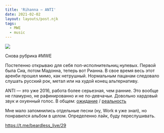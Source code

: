 ```yaml
---
title: 'Rihanna — ANTI'
date: 2021-02-02
layout: layouts/post.njk
tags:
  - MWE
  - music
---
```


![](https://i.ibb.co/CWTbXLx/image.png)

Снова рубрика #MWE

Постепенно открываю для себя поп-исполнительниц нулевых. Первой была Сиа, потом Мадонна, теперь вот Рианна. В свое время весь этот аренби прошел мимо, как нетрушный. Нормальным пацанам следовало слушать русский рок, метал или на худой конец альтернативу. 

ANTI — это уже 2016, работа более серьезная, чем ранние. Это вообще не гламурно, не рафинированно и не по-девчачьи. Довольно хардовый звук и охуенный голос. В общем: [ожидание](https://i.imgur.com/FpgwrFd.jpg) / [реальность](https://i.imgur.com/DA5AcDj.jpg)
 
Мне мало запомнились отдельные песни (ну, Work я уже знал), но понравился альбом в целом. Определенно лайк, буду переслушивать.

https://t.me/beardless_live/29